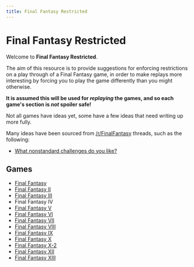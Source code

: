 ```yaml
---
title: Final Fantasy Restricted
---
```


# Final Fantasy Restricted

Welcome to **Final Fantasy Restricted**.

The aim of this resource is to provide suggestions for enforcing restrictions on a play through of a Final Fantasy game,
in order to make replays more interesting by forcing you to play the game differently than you might otherwise.

**It is assumed this will be used for *replaying* the games, and so each game's section is *not* spoiler safe!**

Not all games have ideas yet, some have a few ideas that need writing up more fully.

Many ideas have been sourced from [/r/FinalFantasy](https://reddit.com/r/FinalFantasy) threads, such as the following:

- [What nonstandard challenges do you like?](https://www.reddit.com/r/FinalFantasy/comments/3h79gc/what_nonstandard_challenges_do_you_like/)


## Games

- [Final Fantasy](i)
- [Final Fantasy II](ii)
- [Final Fantasy III](iii)
- Final Fantasy IV
- [Final Fantasy V](v)
- [Final Fantasy VI](vi)
- [Final Fantasy VII](vii)
- [Final Fantasy VIII](viii)
- [Final Fantasy IX](ix)
- [Final Fantasy X](x)
- [Final Fantasy X-2](x-2)
- [Final Fantasy XII](xii)
- [Final Fantasy XIII](xiii)
